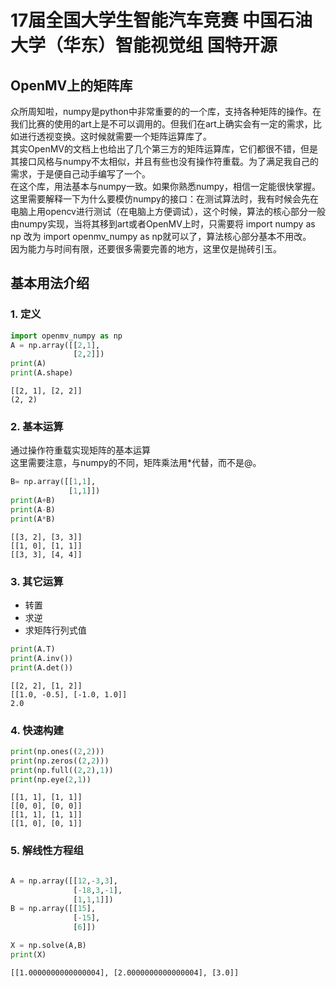 # 17届全国大学生智能汽车竞赛 中国石油大学（华东）智能视觉组 国特开源
## OpenMV上的矩阵库
众所周知啦，numpy是python中非常重要的的一个库，支持各种矩阵的操作。在我们比赛的使用的art上是不可以调用的。但我们在art上确实会有一定的需求，比如进行透视变换。这时候就需要一个矩阵运算库了。     
其实OpenMV的文档上也给出了几个第三方的矩阵运算库，它们都很不错，但是其接口风格与numpy不太相似，并且有些也没有操作符重载。为了满足我自己的需求，于是便自己动手编写了一个。   
在这个库，用法基本与numpy一致。如果你熟悉numpy，相信一定能很快掌握。这里需要解释一下为什么要模仿numpy的接口：在测试算法时，我有时候会先在电脑上用opencv进行测试（在电脑上方便调试），这个时候，算法的核心部分一般由numpy实现，当将其移到art或者OpenMV上时，只需要将 import numpy as np 改为 import openmv_numpy as np就可以了，算法核心部分基本不用改。  
因为能力与时间有限，还要很多需要完善的地方，这里仅是抛砖引玉。

## 基本用法介绍

### 1. 定义


```python
import openmv_numpy as np
A = np.array([[2,1],
              [2,2]])
print(A)
print(A.shape)
```

    [[2, 1], [2, 2]]
    (2, 2)
    

### 2. 基本运算
通过操作符重载实现矩阵的基本运算    
这里需要注意，与numpy的不同，矩阵乘法用*代替，而不是@。


```python
B= np.array([[1,1],
             [1,1]])
print(A+B)
print(A-B)
print(A*B)
```

    [[3, 2], [3, 3]]
    [[1, 0], [1, 1]]
    [[3, 3], [4, 4]]
    

### 3. 其它运算
+ 转置
+ 求逆
+ 求矩阵行列式值


```python
print(A.T)
print(A.inv())
print(A.det())
```

    [[2, 2], [1, 2]]
    [[1.0, -0.5], [-1.0, 1.0]]
    2.0
    

### 4. 快速构建


```python
print(np.ones((2,2)))
print(np.zeros((2,2)))
print(np.full((2,2),1))
print(np.eye(2,1))
```

    [[1, 1], [1, 1]]
    [[0, 0], [0, 0]]
    [[1, 1], [1, 1]]
    [[1, 0], [0, 1]]
    

### 5. 解线性方程组


```python

A = np.array([[12,-3,3],
              [-18,3,-1],
              [1,1,1]])
B = np.array([[15],
              [-15],
              [6]])

X = np.solve(A,B)
print(X)
```

    [[1.0000000000000004], [2.0000000000000004], [3.0]]
    
